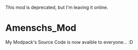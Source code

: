 This mod is deprecated, but I'm leaving it online.

# Amenschs_Mod
My Modpack's Source Code is now avaible to everyone... :D
